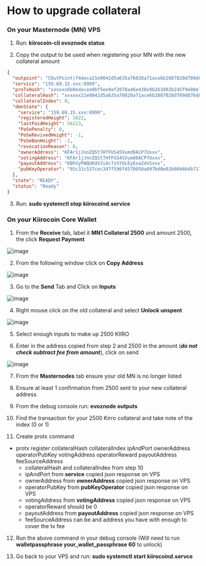 # How to upgrade collateral

### On your Masternode (MN) VPS
1. Run: **kiirocoin-cli evoznode status**

2. Copy the output to be used when registering your MN with the new collateral amount
```json
{
  "outpoint": "COutPoint(f4deca21e0042d5a635a76020a71ace6b2887020d709d876d878108270xxxxxx, 0)",
  "service": "159.69.15.xxx:8999",
  "proTxHash": "xxxxxx6b9edacea9bf5ee9af2070a46e438e9b263d02b245f9e80e7732da6ca4",
  "collateralHash": "xxxxxx21e0042d5a635a76020a71ace6b2887020d709d876d87810827020e2dd",
  "collateralIndex": 0,
  "dmnState": {
    "service": "159.69.15.xxx:8999",
    "registeredHeight": 1622,
    "lastPaidHeight": 56213,
    "PoSePenalty": 0,
    "PoSeRevivedHeight": -1,
    "PoSeBanHeight": -1,
    "revocationReason": 0,
    "ownerAddress": "KFAr1jJnnZQSt7HfFUS4SVumd8ACP7Uxxx",
    "votingAddress": "KFAr1jJnnZQSt7HfFUS4SVumd8ACP7Uxxx",
    "payoutAddress": "KBhVyPWQUK4V3iAc7vSYULEyEoaZdxSxxx",
    "pubKeyOperator": "93c31c537cec347f596f4570058a897bd0e01b0046b4b717627d48e523d01a5b50cb4aae4c93008e0e90707f8exxxxx"
  },
  "state": "READY",
  "status": "Ready"
}
```
3. Run: **sudo systemctl stop kiirocoind.service**

### On your Kiirocoin Core Wallet

1. From the **Receive** tab, label it **MN1 Collateral 2500** and amount 2500, the click **Request Payment**

![image](https://github.com/Kiirocoin/kiiro/assets/146014363/90edf2de-6942-4639-9b6f-430ead647cf2)

2. From the following window click on **Copy Address**

![image](https://github.com/Kiirocoin/kiiro/assets/146014363/b1f05bb0-e2f4-46b1-bc88-bcacd99f0c01)

3. Go to the **Send** Tab and Click on **Inputs**

![image](https://github.com/Kiirocoin/kiiro/assets/146014363/bb6b8138-323a-4c0c-820e-00a24242a0d5)

4. Right mouse click on the old collateral and select **Unlock unspent**

![image](https://github.com/Kiirocoin/kiiro/assets/146014363/a0a475fb-8717-4bb7-92d0-d06abdc40091)

5. Select enough inputs to make up 2500 KIIRO

6. Enter in the address copied from step 2 and 2500 in the amount (**_do not check subtract fee from amount_**), click on send

![image](https://github.com/Kiirocoin/kiiro/assets/146014363/241d1c37-a642-48a0-ac12-bc8b706ff1ce)

7. From the **Masternodes** tab ensure your old MN is no longer listed

8. Ensure at least 1 confirmation from 2500 sent to your new collateral address

9. From the debug console run: **evoznode outputs**

10. Find the transaction for your 2500 Kirro collateral and take note of the index (0 or 1)

11. Create protx command
  * protx register collateralHash collateralIndex ipAndPort ownerAddress operatorPubKey votingAddress operatorReward payoutAddress feeSourceAddress
    * collateralHash and collateralIndex from step 10
    * ipAndPort from **service** copied json response on VPS
    * ownerAddress from **ownerAddress** copied json response on VPS
    * operatorPubKey from **pubKeyOperator** copied json response on VPS
    * votingAddress from **votingAddress** copied json response on VPS
    * operatorReward should be 0
    * payoutAddress from **payoutAddress** copied json response on VPS
    * feeSourceAddress can be and address you have with enough to cover the tx fee

12. Run the above command in your debug console (Will need to run **walletpassphrase your_wallet_passphrase 60** to unlock)

13. Go back to your VPS and run: **sudo systemctl start kiirocoind.servce**
